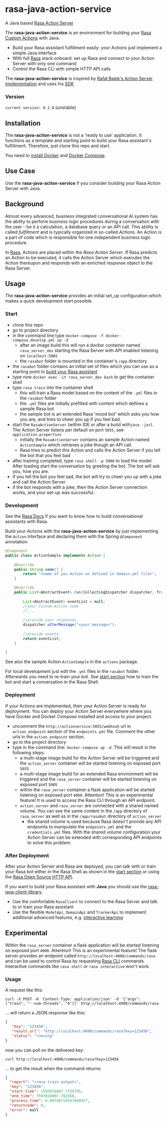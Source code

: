 # rasa-java-action-service

A Java based [Rasa Action Server](https://rasa.com/docs/action-server/)

The **rasa-java-action-service** is an environment for building your [Rasa Custom Actions](https://rasa.com/docs/rasa/custom-actions) with Java. 

- Build your Rasa assistant fulfillment easily: your Actions just implement a simple Java interface
- With full [Rasa](https://rasa.com/docs/rasa/) stack onboard: set up Rasa and connect to your Action Server with
  only one command
- Control the Rasa CLI with simple HTTP API calls

The **rasa-java-action-service** is inspired by [Rafał Bajek's Action Server implementation](https://github.com/rbajek/rasa-java-action-server)
and uses his [SDK](https://github.com/rbajek/rasa-java-sdk)

### Version

`current version: 0.2.0` (unstable)

## Installation
The **rasa-java-action-service** is not a 'ready to use' application. It functions as a template and starting point to build
your Rasa assistant's fulfillment. Therefore, just clone this repo and start.

You need to [install Docker](https://docs.docker.com/get-docker/) and [Docker Compose](https://docs.docker.com/compose/install/).


## Use Case

Use the **rasa-java-action-service** if you consider building your Rasa Action Server with Java.

## Background

Almost every advanced, business integrated conversational AI system has the ability to perform business logic procedures
during a conversation with the user - be it a calculation, a database query or an API call.
This ability is called _fulfillment_ and is typically organized in so-called _Actions_. An
Action is a part of code which is responsible for one independent business logic procedure. 

In [Rasa](https://rasa.com/docs/rasa/), Actions are placed within the _Rasa Action Server_. If Rasa predicts an Action to be
executed, it calls the Action Server which executes the Action thereupon and responds with an enriched response object to the Rasa Server.

## Usage

The **rasa-java-action-service** provides an initial set_up configuration which makes a quick development start possible.

### Start
- clone this repo
- go to project directory 
- in the command line type `docker-compose -f docker-compose.develop.yml up -d`
  - after an image build this will run a docker container named `rasa_server_dev` starting the Rasa Server with API enabled listening on `localhost:5005`
  - the `rasabot` folder is mounted in the container's `/app` directory
- the `rasabot` folder contains an initial set of files which you can use as a starting point to [build your Rasa assistant](https://rasa.com/docs/rasa/playground)
- type now `docker exec -it rasa_server_dev bash` to get the container shell
- type `rasa train` into the container shell
  - this will train a Rasa model based on the content of the `.yml` files in the `rasabot` folder
  - the `.yml` files are initially prefilled with content which defines a sample Rasa bot
  - the sample bot is an extended Rasa 'mood bot' which asks you how you are, and tries to cheer you up if you feel bad. 
- start the `RasaActionServer` (within IDE or after a build with`java -jar`). The Action Server listens per default on port `5055`, see `application.properties` 
  - initially the `RasaActionServer` contains an sample Action named `ActionSample` which retrieves a joke though an API call.
  - Rasa tries to predict this Action and calls the Action Server if you tell the bot that you feel bad
- after training completed, type `rasa shell -p 5006` to load the model. After loading start the conversation by greeting the bot. The bot will ask you, how you are.
- if you tell the bot you feel sad, the bot will try to cheer you up with a joke and call the Action Server.
- if the bot responds with a joke, then the Action Server connection works, and your set-up was successful.
  
### Development

See the [Rasa Docs](https://rasa.com/docs/rasa/) if you want to know how to build conversational assistants with Rasa.

Build your Actions with the **rasa-java-action-service** by just implementing the `Action` interface and declaring them with the Spring 
`@Component` annotation:

```java
@Component
public class ActionSample implements Action {
    
    @Override
    public String name() {
        return "<name of you Action as defined in domain.yml file>";
    }

    @Override
    public List<AbstractEvent> run(CollectingDispatcher dispatcher, Tracker tracker, Domain domain) {
        
        List<AbstractEvent> eventList = null;
        //your Custom Action code
        //...
        
        //provide your responses
        dispatcher.utterMessage("<your message>");
        
        //provide events
        return eventList;
    }

}
```
See also the sample Action `ActionSample` in the `actions` package.

For local development just edit the `.yml` files in the `rasabot` folder.
Afterwards you need to re-train your bot. See [start section](#Start) how to train the bot and start a conversation in the Rasa Shell.

### Deployment

If your Actions are implemented, then your Action Server is ready for deployment.
You can deploy your Action Server everywhere where you have Docker and Docker Compose installed and access to your project.

- uncomment the `http://actionservice:5055/webhook` url in `action_endpoint` section of the `endpoints.yml` file. Comment the other urls in the `action_endpoint` section.
- go to the project directory
- type in the command line: `docker-compose up -d`. This will result in the following steps:
    - a multi-stage image build for the Action Server will be triggered and the `action_server` container will be started listening on exposed port `5055`
    - a multi-stage image build for an extended Rasa environment will be triggered and the `rasa_server` container will be started listening on exposed port `5005`
    - within the `rasa_server` container a flask application will be started listening on exposed port `4000`. Attention! This is an experimental feature! It is
used to access the Rasa CLI through an API endpoint.
    - `action_server` and `rasa_server` are connected with a shared named volume. You can see the same content in the `/app` directory of `rasa_server`
       as well as in the `/app/rasabot` directory of `action_server`
      - the shared volume is used because Rasa doesn't provide any API endpoints to manipulate the `endpoints.yml` and the `credentials.yml` files. With the shared volume configuration
your Action Server can be extended with corresponding API endpoints to solve this problem.
        
### After Deployment

After your Action Server and Rasa are deployed, you can talk with or train your Rasa bot either in the Rasa Shell as shown in the [start section](#Start)
or using the [Rasa Open Source HTTP API](https://rasa.com/docs/action-server/about-http-api).

If you want to build your Rasa assistant with **Java** you should use the [rasa-java-client-library](https://github.com/ArturKorb/rasa-java-client-library).
- Use the comfortable `RasaClient` to connect to the Rasa Server and talk to or train your Rasa assistant
- Use the flexible `ModelApi`, `DomainApi` and `TrackerApi` to implement additional advanced features,
  e.g. [interactive learning](https://rasa.com/docs/rasa/writing-stories#using-interactive-learning)
  
## Experimental

Within the `rasa_server` container a flask application will be started listening on exposed port `4000`. Attention! This is an experimental feature!
The flask server provides an endpoint called `http://localhost:4000/commands/rasa` and can be used to control Rasa by requesting 
[Rasa CLI](https://rasa.com/docs/rasa/command-line-interface) commands. Interactive commands like `rasa shell` or `rasa interactive` won't work.

### Usage

A request like this:

```shell
curl -X POST -H 'Content-Type: application/json' -d '{"args": ["train", "--num-threads", "4"]}' http://localhost:4000/commands/rasa
```
... will return a JSON response like this:

```json
{
   "key": "123456",
   "result_url": "http://localhost:4000/commands/rasa?key=123456",
   "status": "running"
}
```
now you can poll on the delivered key:

```shell
curl http://localhost:4000/commands/rasa?key=123456
```

... to get the result when the command returns:

```json
{
  "report": "<rasa train output>",
  "key": "123456",
  "start_time": 1593019807.7754705,
  "end_time": 7593019807.782958,
  "process_time": 6.00748753547668457,
  "returncode": 0,
  "error": null
}
```


